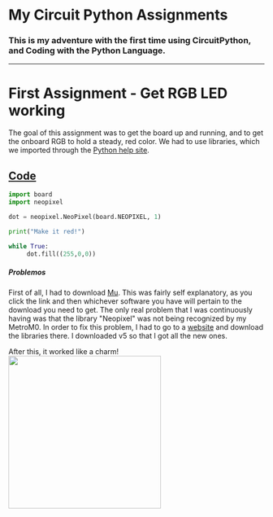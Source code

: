 # My Circuit Python Assignments

### This is my adventure with the first time using CircuitPython, and Coding with the Python Language.
---

# First Assignment - Get RGB LED working

The goal of this assignment was to get the board up and running, and to get the onboard RGB to hold a steady, red color. We had to use libraries, which we imported through the [Python help site](https://circuitpython.org/board/metro_m0_express/).

## [Code](https://github.com/willhk10/Circuitpython3/blob/main/Files/SteadyRed.py)

```python
import board
import neopixel

dot = neopixel.NeoPixel(board.NEOPIXEL, 1)

print("Make it red!")

while True:
     dot.fill((255,0,0))
```

##### Problemos
First of all, I had to download [Mu](https://codewith.mu/en/downloadOne). This was fairly self explanatory, as you click the link and then whichever software you have will pertain to the download you need to get. The only real problem that I was continuously having was that the library "Neopixel" was not being recognized by my MetroM0. In order to fix this problem, I had to go to a [website](https://circuitpython.org/libraries) and download the libraries there. I downloaded v5 so that I got all the new ones.

After this, it worked like a charm!
<img src="Pictures/MetroM0.png" width="300px" /> 
